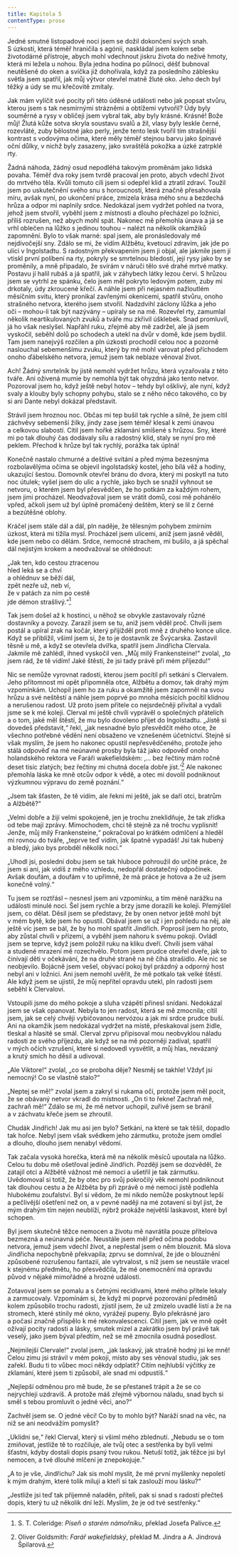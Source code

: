 ```yaml
---
title: Kapitola 5
contentType: prose
---
```


<section>

Jedné smutné listopadové noci jsem se dožil dokončení svých snah. S úzkostí, která téměř hraničila s agónií, naskládal jsem kolem sebe životodárné přístroje, abych mohl vdechnout jiskru života do neživé hmoty, která mi ležela u nohou. Byla jedna hodina po půlnoci, déšť bubnoval neutěšeně do oken a svíčka již dohořívala, když za posledního záblesku světla jsem spatřil, jak můj výtvor otevřel matně žluté oko. Jeho dech byl těžký a údy se mu křečovitě zmítaly.

Jak mám vylíčit své pocity při této úděsné události nebo jak popsat stvůru, kterou jsem s tak nesmírnými strázněmi a obtížemi vytvořil? Údy byly souměrné a rysy v obličeji jsem vybral tak, aby byly krásné. Krásné! Bože můj! Žlutá kůže sotva skryla soustavu svalů a žil, vlasy byly leskle černé, rozevláté, zuby bělostné jako perly, jenže tento lesk tvořil tím strašnější kontrast s vodovýma očima, které měly téměř stejnou barvu jako špinavé oční důlky, v nichž byly zasazeny, jako svraštělá pokožka a úzké zatrpklé rty.

Žádná náhoda, žádný osud nepodléhá takovým proměnám jako lidská povaha. Téměř dva roky jsem tvrdě pracoval jen proto, abych vdechl život do mrtvého těla. Kvůli tomuto cíli jsem si odepřel klid a ztratil zdraví. Toužil jsem po uskutečnění svého snu s horoucností, která značně přesahovala míru, avšak nyní, po ukončení práce, zmizela krása mého snu a bezdechá hrůza a odpor mi naplnily srdce. Nedokázal jsem vydržet pohled na tvora, jehož jsem stvořil, vyběhl jsem z místnosti a dlouho přecházel po ložnici, příliš rozrušen, než abych mohl spát. Nakonec mě přemohla únava a já se vrhl oblečen na lůžko s jedinou touhou – nalézt na několik okamžiků zapomnění. Bylo to však marné: spal jsem, ale pronásledovaly mě nejdivočejší sny. Zdálo se mi, že vidím Alžbětu, kvetoucí zdravím, jak jde po ulici v Ingolstadtu. S radostným překvapením jsem ji objal, ale jakmile jsem jí vtiskl první políbení na rty, pokryly se smrtelnou bledostí, její rysy jako by se proměnily, a mně připadalo, že svírám v náruči tělo své drahé mrtvé matky. Postavu jí halil rubáš a já spatřil, jak v záhybech látky lezou červi. S hrůzou jsem se vytrhl ze spánku, čelo jsem měl pokryto ledovým potem, zuby mi drkotaly, údy zkroucené křečí. A náhle jsem při nejasném nažloutlém měsíčním svitu, který pronikal zavřenými okenicemi, spatřil stvůru, onoho strašného netvora, kterého jsem stvořil. Nadzdvihl záclony lůžka a jeho oči – mohou-li tak být nazývány – upíraly se na mě. Rozevřel rty, zamumlal několik neartikulovaných zvuků a tváře mu zkřivil úšklebek. Snad promluvil, já ho však neslyšel. Napřáhl ruku, zřejmě aby mě zadržel, ale já jsem vyskočil, seběhl dolů po schodech a utekl na dvůr v domě, kde jsem bydlil. Tam jsem nanejvýš rozčilen a pln úzkosti prochodil celou noc a pozorně naslouchal sebemenšímu zvuku, který by mě mohl varovat před příchodem onoho ďábelského netvora, jemuž jsem tak neblaze věnoval život.

Ach! Žádný smrtelník by jistě nemohl vydržet hrůzu, která vyzařovala z této tváře. Ani oživená mumie by nemohla být tak ohyzdná jako tento netvor. Pozoroval jsem ho, když ještě nebyl hotov – tehdy byl ošklivý, ale nyní, když svaly a klouby byly schopny pohybu, stalo se z něho něco takového, co by si ani Dante nebyl dokázal představit.

Strávil jsem hroznou noc. Občas mi tep bušil tak rychle a silně, že jsem cítil záchvěvy sebemenší žilky, jindy zase jsem téměř klesal k zemi únavou a celkovou slabostí. Cítil jsem hořké zklamání smíšené s hrůzou. Sny, které mi po tak dlouhý čas dodávaly sílu a radostný klid, staly se nyní pro mě peklem. Přechod k hrůze byl tak rychlý, porážka tak úplná!

Konečně nastalo chmurné a deštivé svítání a před mýma bezesnýma rozbolavělýma očima se objevil ingolstadský kostel, jeho bílá věž a hodiny, ukazující šestou. Domovník otevřel bránu do dvora, který mi poskytl na tuto noc útulek; vyšel jsem do ulic a rychle, jako bych se snažil vyhnout se netvoru, o kterém jsem byl přesvědčen, že ho potkám za každým rohem, jsem jimi procházel. Neodvažoval jsem se vrátit domů, cosi mě pohánělo vpřed, ačkoli jsem už byl úplně promáčený deštěm, který se lil z černé a bezútěšné oblohy.

Kráčel jsem stále dál a dál, pln naděje, že tělesným pohybem zmírním úzkost, která mi tížila mysl. Procházel jsem ulicemi, aniž jsem jasně věděl, kde jsem nebo co dělám. Srdce, nemocné strachem, mi bušilo, a já spěchal dál nejistým krokem a neodvažoval se ohlédnout:

</section>

<section>

„Jak ten, kdo cestou ztracenou  
hled leká se a chví  
a ohlédnuv se běží dál,  
zpět nezře už, neb ví,  
že v patách za ním po cestě  
jde démon strašlivý.“[^5]

</section>

<section>

Tak jsem došel až k hostinci, u něhož se obvykle zastavovaly různé dostavníky a povozy. Zarazil jsem se tu, aniž jsem věděl proč. Chvíli jsem postál a upíral zrak na kočár, který přijížděl proti mně z druhého konce ulice. Když se přiblížil, všiml jsem si, že to je dostavník ze Švýcarska. Zastavil těsně u mě, a když se otevřela dvířka, spatřil jsem Jindřicha Clervala. Jakmile mě zahlédl, ihned vyskočil ven. „Můj milý Frankensteine!“ zvolal, „to jsem rád, že tě vidím! Jaké štěstí, že jsi tady právě při mém příjezdu!“

Nic se nemůže vyrovnat radosti, kterou jsem pocítil při setkání s Clervalem. Jeho přítomnost mi opět připomněla otce, Alžbětu a domov, tak drahý mým vzpomínkám. Uchopil jsem ho za ruku a okamžitě jsem zapomněl na svou hrůzu a své neštěstí a náhle jsem poprvé po mnoha měsících pocítil klidnou a nerušenou radost. Už proto jsem přítele co nejsrdečněji přivítal a vydali jsme se k mé koleji. Clerval mi ještě chvíli vyprávěl o společných přátelích a o tom, jaké měl štěstí, že mu bylo dovoleno přijet do Ingolstadtu. „Jistě si dovedeš představit,“ řekl, „jak nesnadné bylo přesvědčit mého otce, že všechno potřebné vědění není obsaženo ve vznešeném účetnictví. Stejně si však myslím, že jsem ho nakonec opustil nepřesvědčeného, protože jeho stálá odpověď na mé neúnavné prosby byla táž jako odpověď onoho holandského rektora ve Faráři wakefieldském: ‚… bez řečtiny mám ročně deset tisíc zlatých; bez řečtiny mi chutná docela dobře jíst.‘[^6] Ale nakonec přemohla láska ke mně otcův odpor k vědě, a otec mi dovolil podniknout výzkumnou výpravu do země poznání.“

„Jsem tak šťasten, že tě vidím, ale řekni mi ještě, jak se daří otci, bratrům a Alžbětě?“

„Velmi dobře a žijí velmi spokojeně, jen je trochu zneklidňuje, že tak zřídka od tebe mají zprávy. Mimochodem, chci tě stejně za ně trochu vyplísnit! Jenže, můj milý Frankensteine,“ pokračoval po krátkém odmlčení a hleděl mi rovnou do tváře, „teprve teď vidím, jak špatně vypadáš! Jsi tak hubený a bledý, jako bys probděl několik nocí.“

„Uhodl jsi, poslední dobu jsem se tak hluboce pohroužil do určité práce, že jsem si ani, jak vidíš z mého vzhledu, nedopřál dostatečný odpočinek. Avšak doufám, a doufám v to upřímně, že má práce je hotova a že už jsem konečně volný.“

Tu jsem se roztřásl – nesnesl jsem ani vzpomínku, a tím méně narážku na události minulé noci. Šel jsem rychle a brzy jsme dorazili ke koleji. Přemýšlel jsem, co dělat. Děsil jsem se představy, že by onen netvor ještě mohl být v mém bytě, kde jsem ho opustil. Obával jsem se už i jen pohledu na něj, ale ještě víc jsem se bál, že by ho mohl spatřit Jindřich. Poprosil jsem ho proto, aby zůstal chvíli v přízemí, a vyběhl jsem nahoru k svému pokoji. Ovládl jsem se teprve, když jsem položil ruku na kliku dveří. Chvíli jsem váhal a studené mrazení mě rozechvělo. Potom jsem prudce otevřel dveře, jak to činívají děti v očekávání, že na druhé straně na ně číhá strašidlo. Ale nic se neobjevilo. Bojácně jsem vešel, obývací pokoj byl prázdný a odporný host nebyl ani v ložnici. Ani jsem nemohl uvěřit, že mě potkalo tak velké štěstí. Ale když jsem se ujistil, že můj nepřítel opravdu utekl, pln radosti jsem seběhl k Clervalovi.

Vstoupili jsme do mého pokoje a sluha vzápětí přinesl snídani. Nedokázal jsem se však opanovat. Nebyla to jen radost, která se mě zmocnila; cítil jsem, jak se celý chvěji vybičovanou nervózou a jak mi srdce prudce buší. Ani na okamžik jsem nedokázal vydržet na místě, přeskakoval jsem židle, tleskal a hlasitě se smál. Clerval zprvu připisoval mou neobvyklou náladu radosti ze svého příjezdu, ale když se na mě pozorněji zadíval, spatřil v mých očích vzrušení, které si nedovedl vysvětlit, a můj hlas, nevázaný a krutý smích ho děsil a udivoval.

„Ale Viktore!“ zvolal, „co se proboha děje? Nesměj se takhle! Vždyť jsi nemocný! Co se vlastně stalo?“

„Neptej se mě!“ zvolal jsem a zakryl si rukama oči, protože jsem měl pocit, že se obávaný netvor vkradl do místnosti. „On ti to řekne! Zachraň mě, zachraň mě!“ Zdálo se mi, že mě netvor uchopil, zuřivě jsem se bránil a v záchvatu křeče jsem se zhroutil.

Chudák Jindřich! Jak mu asi jen bylo? Setkání, na které se tak těšil, dopadlo tak hořce. Nebyl jsem však svědkem jeho zármutku, protože jsem omdlel a dlouho, dlouho jsem nenabyl vědomí.

Tak začala vysoká horečka, která mě na několik měsíců upoutala na lůžko. Celou tu dobu mě ošetřoval jedině Jindřich. Později jsem se dozvěděl, že zatajil otci a Alžbětě vážnost mé nemoci a ušetřil je tak zármutku. Uvědomoval si totiž, že by otec pro svůj pokročilý věk nemohl podniknout tak dlouhou cestu a že Alžběta by při zprávě o mé nemoci jistě podlehla hlubokému zoufalství. Byl si vědom, že mi nikdo nemůže poskytnout lepší a pečlivější ošetření než on, a v pevné naději na mé zotavení si byl jist, že mým drahým tím nejen neublíží, nýbrž prokáže největší laskavost, které byl schopen.

Byl jsem skutečně těžce nemocen a životu mě navrátila pouze přítelova bezmezná a neúnavná péče. Neustále jsem měl před očima podobu netvora, jemuž jsem vdechl život, a nepřestal jsem o něm blouznit. Má slova Jindřicha nepochybně překvapila; zprvu se domníval, že jde o blouznění způsobené rozrušenou fantazií, ale vytrvalost, s níž jsem se neustále vracel k stejnému předmětu, ho přesvědčila, že mé onemocnění má opravdu původ v nějaké mimořádné a hrozné události.

Zotavoval jsem se pomalu a s četnými recidivami, které mého přítele lekaly a zarmucovaly. Vzpomínám si, že když mi poprvé pozorování předmětů kolem způsobilo trochu radosti, zjistil jsem, že už zmizelo uvadlé listí a že na stromech, které stínily mé okno, vyrážejí pupeny. Bylo překrásné jaro a počasí značně přispělo k mé rekonvalescenci. Cítil jsem, jak ve mně opět ožívají pocity radosti a lásky, smutek mizel a zakrátko jsem byl právě tak veselý, jako jsem býval předtím, než se mě zmocnila osudná posedlost.

„Nejmilejší Clervale!“ zvolal jsem, „jak laskavý, jak strašně hodný jsi ke mně! Celou zimu jsi strávil v mém pokoji, místo aby ses věnoval studiu, jak ses zařekl. Budu ti to vůbec moci někdy odplatit? Cítím nejhlubší výčitky ze zklamání, které jsem ti způsobil, ale snad mi odpustíš.“

„Nejlepší odměnou pro mě bude, že se přestaneš trápit a že se co nejrychleji uzdravíš. A protože máš zřejmě výbornou náladu, snad bych si směl s tebou promluvit o jedné věci, ano?“

Zachvěl jsem se. O jedné věci! Co by to mohlo být? Naráží snad na věc, na niž se ani neodvážím pomyslit?

„Uklidni se,“ řekl Clerval, který si všiml mého zblednutí. „Nebudu se o tom zmiňovat, jestliže tě to rozčiluje, ale tvůj otec a sestřenka by byli velmi šťastni, kdyby dostali dopis psaný tvou rukou. Netuší totiž, jak těžce jsi byl nemocen, a tvé dlouhé mlčení je znepokojuje.“

„A to je vše, Jindřichu? Jak sis mohl myslit, že mé první myšlenky nepoletí k mým drahým, které tolik miluji a kteří si tak zaslouží mou lásku?“

„Jestliže jsi teď tak příjemně naladěn, příteli, pak si snad s radostí přečteš dopis, který tu už několik dní leží. Myslím, že je od tvé sestřenky.“

</section>

<section>

[^5]: S. T. Coleridge: _Píseň o starém námořníku_, překlad Josefa Palivce.

[^6]: Oliver Goldsmith: _Farář wakefieldský_, překlad M. Jindra a A. Jindrová Špilarová.

</section>

